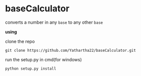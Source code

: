 # baseCalculator

converts a number in any `base` to any other `base`

**using**

clone the repo

`git clone https://github.com/Yathartha22/baseCalculator.git`

run the setup.py in cmd(for windows)

`python setup.py install`
